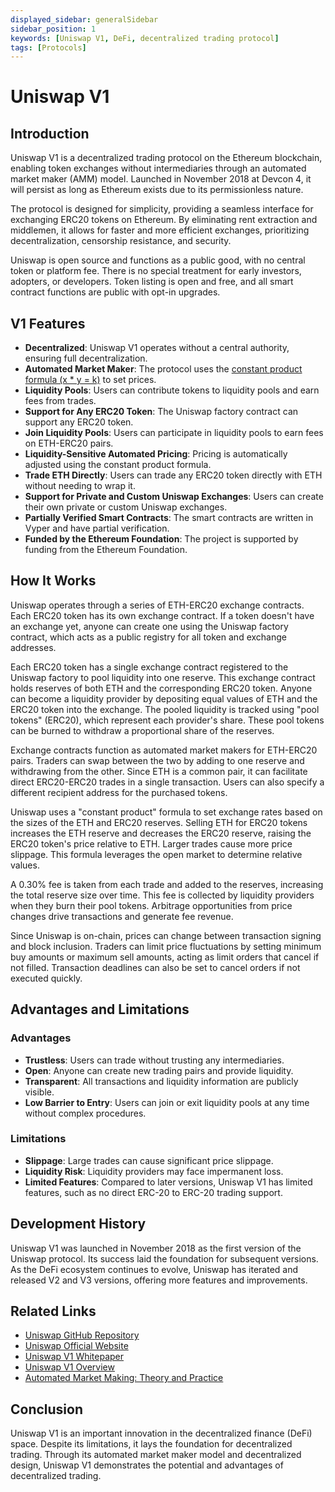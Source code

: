 ```yaml
---
displayed_sidebar: generalSidebar
sidebar_position: 1
keywords: [Uniswap V1, DeFi, decentralized trading protocol]
tags: [Protocols]
---
```

# Uniswap V1

## Introduction

Uniswap V1 is a decentralized trading protocol on the Ethereum blockchain, enabling token exchanges without intermediaries through an automated market maker (AMM) model. Launched in November 2018 at Devcon 4, it will persist as long as Ethereum exists due to its permissionless nature.

The protocol is designed for simplicity, providing a seamless interface for exchanging ERC20 tokens on Ethereum. By eliminating rent extraction and middlemen, it allows for faster and more efficient exchanges, prioritizing decentralization, censorship resistance, and security.

Uniswap is open source and functions as a public good, with no central token or platform fee. There is no special treatment for early investors, adopters, or developers. Token listing is open and free, and all smart contract functions are public with opt-in upgrades.

## V1 Features

- **Decentralized**: Uniswap V1 operates without a central authority, ensuring full decentralization.
- **Automated Market Maker**: The protocol uses the [constant product formula (x * y = k)](https://github.com/runtimeverification/verified-smart-contracts/blob/uniswap/uniswap/x-y-k.pdf) to set prices.
- **Liquidity Pools**: Users can contribute tokens to liquidity pools and earn fees from trades.
- **Support for Any ERC20 Token**: The Uniswap factory contract can support any ERC20 token.
- **Join Liquidity Pools**: Users can participate in liquidity pools to earn fees on ETH-ERC20 pairs.
- **Liquidity-Sensitive Automated Pricing**: Pricing is automatically adjusted using the constant product formula.
- **Trade ETH Directly**: Users can trade any ERC20 token directly with ETH without needing to wrap it.
- **Support for Private and Custom Uniswap Exchanges**: Users can create their own private or custom Uniswap exchanges.
- **Partially Verified Smart Contracts**: The smart contracts are written in Vyper and have partial verification.
- **Funded by the Ethereum Foundation**: The project is supported by funding from the Ethereum Foundation.

## How It Works

Uniswap operates through a series of ETH-ERC20 exchange contracts. Each ERC20 token has its own exchange contract. If a token doesn't have an exchange yet, anyone can create one using the Uniswap factory contract, which acts as a public registry for all token and exchange addresses.

Each ERC20 token has a single exchange contract registered to the Uniswap factory to pool liquidity into one reserve. This exchange contract holds reserves of both ETH and the corresponding ERC20 token. Anyone can become a liquidity provider by depositing equal values of ETH and the ERC20 token into the exchange. The pooled liquidity is tracked using "pool tokens" (ERC20), which represent each provider's share. These pool tokens can be burned to withdraw a proportional share of the reserves.

Exchange contracts function as automated market makers for ETH-ERC20 pairs. Traders can swap between the two by adding to one reserve and withdrawing from the other. Since ETH is a common pair, it can facilitate direct ERC20-ERC20 trades in a single transaction. Users can also specify a different recipient address for the purchased tokens.

Uniswap uses a "constant product" formula to set exchange rates based on the sizes of the ETH and ERC20 reserves. Selling ETH for ERC20 tokens increases the ETH reserve and decreases the ERC20 reserve, raising the ERC20 token's price relative to ETH. Larger trades cause more price slippage. This formula leverages the open market to determine relative values.

A 0.30% fee is taken from each trade and added to the reserves, increasing the total reserve size over time. This fee is collected by liquidity providers when they burn their pool tokens. Arbitrage opportunities from price changes drive transactions and generate fee revenue.

Since Uniswap is on-chain, prices can change between transaction signing and block inclusion. Traders can limit price fluctuations by setting minimum buy amounts or maximum sell amounts, acting as limit orders that cancel if not filled. Transaction deadlines can also be set to cancel orders if not executed quickly.

## Advantages and Limitations

### Advantages

- **Trustless**: Users can trade without trusting any intermediaries.
- **Open**: Anyone can create new trading pairs and provide liquidity.
- **Transparent**: All transactions and liquidity information are publicly visible.
- **Low Barrier to Entry**: Users can join or exit liquidity pools at any time without complex procedures.

### Limitations

- **Slippage**: Large trades can cause significant price slippage.
- **Liquidity Risk**: Liquidity providers may face impermanent loss.
- **Limited Features**: Compared to later versions, Uniswap V1 has limited features, such as no direct ERC-20 to ERC-20 trading support.

## Development History

Uniswap V1 was launched in November 2018 as the first version of the Uniswap protocol. Its success laid the foundation for subsequent versions. As the DeFi ecosystem continues to evolve, Uniswap has iterated and released V2 and V3 versions, offering more features and improvements.

## Related Links

- [Uniswap GitHub Repository](https://github.com/Uniswap/uniswap-v1)
- [Uniswap Official Website](https://uniswap.org/)
- [Uniswap V1 Whitepaper](https://hackmd.io/@HaydenAdams/HJ9jLsfTz?type=view)
- [Uniswap V1 Overview](https://docs.uniswap.org/contracts/v1/overview)
- [Automated Market Making: Theory and Practice](http://reports-archive.adm.cs.cmu.edu/anon/2012/CMU-CS-12-123.pdf)

## Conclusion

Uniswap V1 is an important innovation in the decentralized finance (DeFi) space. Despite its limitations, it lays the foundation for decentralized trading. Through its automated market maker model and decentralized design, Uniswap V1 demonstrates the potential and advantages of decentralized trading.
